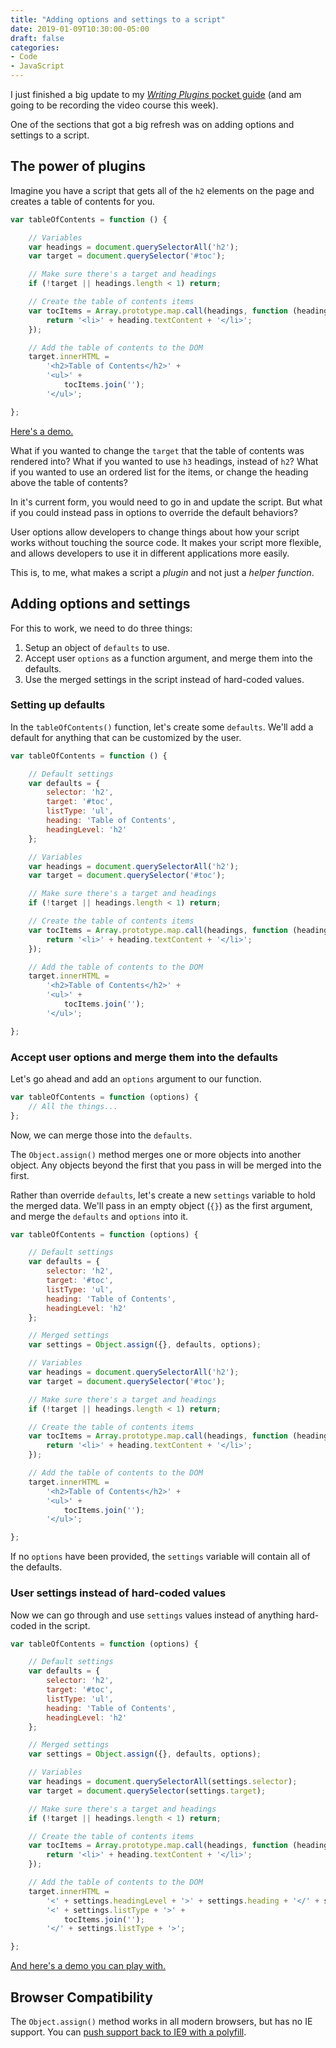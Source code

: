 ```yaml
---
title: "Adding options and settings to a script"
date: 2019-01-09T10:30:00-05:00
draft: false
categories:
- Code
- JavaScript
---
```


I just finished a big update to my [*Writing Plugins* pocket guide](https://vanillajsguides.com/writing-vanilla-js-plugins/) (and am going to be recording the video course this week).

One of the sections that got a big refresh was on adding options and settings to a script.

## The power of plugins

Imagine you have a script that gets all of the `h2` elements on the page and creates a table of contents for you.

```js
var tableOfContents = function () {

	// Variables
	var headings = document.querySelectorAll('h2');
	var target = document.querySelector('#toc');

	// Make sure there's a target and headings
	if (!target || headings.length < 1) return;

	// Create the table of contents items
	var tocItems = Array.prototype.map.call(headings, function (heading) {
		return '<li>' + heading.textContent + '</li>';
	});

	// Add the table of contents to the DOM
	target.innerHTML =
		'<h2>Table of Contents</h2>' +
		'<ul>' +
			tocItems.join('');
		'</ul>';

};
```

[Here's a demo.](https://codepen.io/cferdinandi/pen/dwjLRO)

What if you wanted to change the `target` that the table of contents was rendered into? What if you wanted to use `h3` headings, instead of `h2`? What if you wanted to use an ordered list for the items, or change the heading above the table of contents?

In it's current form, you would need to go in and update the script. But what if you could instead pass in options to override the default behaviors?

User options allow developers to change things about how your script works without touching the source code. It makes your script more flexible, and allows developers to use it in different applications more easily.

This is, to me, what makes a script a *plugin* and not just a *helper function*.

## Adding options and settings

For this to work, we need to do three things:

1. Setup an object of `defaults` to use.
2. Accept user `options` as a function argument, and merge them into the defaults.
3. Use the merged settings in the script instead of hard-coded values.

### Setting up defaults

In the `tableOfContents()` function, let's create some `defaults`. We'll add a default for anything that can be customized by the user.

```js
var tableOfContents = function () {

	// Default settings
	var defaults = {
		selector: 'h2',
		target: '#toc',
		listType: 'ul',
		heading: 'Table of Contents',
		headingLevel: 'h2'
	};

	// Variables
	var headings = document.querySelectorAll('h2');
	var target = document.querySelector('#toc');

	// Make sure there's a target and headings
	if (!target || headings.length < 1) return;

	// Create the table of contents items
	var tocItems = Array.prototype.map.call(headings, function (heading) {
		return '<li>' + heading.textContent + '</li>';
	});

	// Add the table of contents to the DOM
	target.innerHTML =
		'<h2>Table of Contents</h2>' +
		'<ul>' +
			tocItems.join('');
		'</ul>';

};
```

### Accept user options and merge them into the defaults

Let's go ahead and add an `options` argument to our function.

```js
var tableOfContents = function (options) {
	// All the things...
};
```

Now, we can merge those into the `defaults`.

The `Object.assign()` method merges one or more objects into another object. Any objects beyond the first that you pass in will be merged into the first.

Rather than override `defaults`, let's create a new `settings` variable to hold the merged data. We'll pass in an empty object (`{}`) as the first argument, and merge the `defaults` and `options` into it.

```js
var tableOfContents = function (options) {

	// Default settings
	var defaults = {
		selector: 'h2',
		target: '#toc',
		listType: 'ul',
		heading: 'Table of Contents',
		headingLevel: 'h2'
	};

	// Merged settings
	var settings = Object.assign({}, defaults, options);

	// Variables
	var headings = document.querySelectorAll('h2');
	var target = document.querySelector('#toc');

	// Make sure there's a target and headings
	if (!target || headings.length < 1) return;

	// Create the table of contents items
	var tocItems = Array.prototype.map.call(headings, function (heading) {
		return '<li>' + heading.textContent + '</li>';
	});

	// Add the table of contents to the DOM
	target.innerHTML =
		'<h2>Table of Contents</h2>' +
		'<ul>' +
			tocItems.join('');
		'</ul>';

};
```

If no `options` have been provided, the `settings` variable will contain all of the defaults.

### User settings instead of hard-coded values

Now we can go through and use `settings` values instead of anything hard-coded in the script.

```js
var tableOfContents = function (options) {

	// Default settings
	var defaults = {
		selector: 'h2',
		target: '#toc',
		listType: 'ul',
		heading: 'Table of Contents',
		headingLevel: 'h2'
	};

	// Merged settings
	var settings = Object.assign({}, defaults, options);

	// Variables
	var headings = document.querySelectorAll(settings.selector);
	var target = document.querySelector(settings.target);

	// Make sure there's a target and headings
	if (!target || headings.length < 1) return;

	// Create the table of contents items
	var tocItems = Array.prototype.map.call(headings, function (heading) {
		return '<li>' + heading.textContent + '</li>';
	});

	// Add the table of contents to the DOM
	target.innerHTML =
		'<' + settings.headingLevel + '>' + settings.heading + '</' + settings.headingLevel + '>' +
		'<' + settings.listType + '>' +
			tocItems.join('');
		'</' + settings.listType + '>';

};
```

[And here's a demo you can play with.](https://codepen.io/cferdinandi/pen/VqBOqq)

<p data-height="265" data-theme-id="0" data-slug-hash="VqBOqq" data-default-tab="html,result" data-user="cferdinandi" data-pen-title="VqBOqq" class="codepen"></p>

## Browser Compatibility

The `Object.assign()` method works in all modern browsers, but has no IE support. You can [push support back to IE9 with a polyfill](https://vanillajstoolkit.com/polyfills/objectassign/).